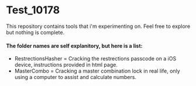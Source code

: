# Test_10178

This repository contains tools that i'm experimenting on. Feel free to explore but nothing is complete.

#### The folder names are self explanitory, but here is a list:

* RestrectionsHasher = Cracking the restrections passcode on a iOS device, instructions provided in html page.
* MasterCombo = Cracking a master combination lock in real life, only using a computer to assist and calculate numbers.

